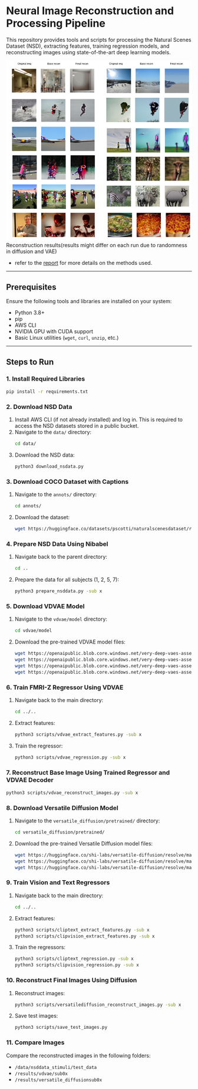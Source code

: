 # Neural Image Reconstruction and Processing Pipeline

This repository provides tools and scripts for processing the Natural Scenes Dataset (NSD), extracting features, training regression models, and reconstructing images using state-of-the-art deep learning models.

![reconstruction results(results might differ on each run due to randomness in diffusion and VAE)](comparisions.png)
Reconstruction results(results might differ on each run due to randomness in diffusion and VAE)

- refer to the [report](neural-recon-report.pdf) for more details on the methods used.

---

## Prerequisites

Ensure the following tools and libraries are installed on your system:

- Python 3.8+
- pip
- AWS CLI
- NVIDIA GPU with CUDA support
- Basic Linux utilities (`wget`, `curl`, `unzip`, etc.)

---

## Steps to Run

### 1. Install Required Libraries
```bash
pip install -r requirements.txt
```

### 2. Download NSD Data

1. Install AWS CLI (if not already installed) and log in. This is required to access the NSD datasets stored in a public bucket.
2. Navigate to the `data/` directory:
    ```bash
    cd data/
    ```
3. Download the NSD data:
    ```bash
    python3 download_nsdata.py
    ```

### 3. Download COCO Dataset with Captions

1. Navigate to the `annots/` directory:
    ```bash
    cd annots/
    ```
2. Download the dataset:
    ```bash
    wget https://huggingface.co/datasets/pscotti/naturalscenesdataset/resolve/main/COCO_73k_annots_curated.npy
    ```

### 4. Prepare NSD Data Using Nibabel

1. Navigate back to the parent directory:
    ```bash
    cd ..
    ```
2. Prepare the data for all subjects (1, 2, 5, 7):
    ```bash
    python3 prepare_nsddata.py -sub x
    ```

### 5. Download VDVAE Model

1. Navigate to the `vdvae/model` directory:
    ```bash
    cd vdvae/model
    ```
2. Download the pre-trained VDVAE model files:
    ```bash
    wget https://openaipublic.blob.core.windows.net/very-deep-vaes-assets/vdvae-assets-2/imagenet64-iter-1600000-log.jsonl
    wget https://openaipublic.blob.core.windows.net/very-deep-vaes-assets/vdvae-assets-2/imagenet64-iter-1600000-model.th
    wget https://openaipublic.blob.core.windows.net/very-deep-vaes-assets/vdvae-assets-2/imagenet64-iter-1600000-model-ema.th
    wget https://openaipublic.blob.core.windows.net/very-deep-vaes-assets/vdvae-assets-2/imagenet64-iter-1600000-opt.th
    ```

### 6. Train FMRI-Z Regressor Using VDVAE

1. Navigate back to the main directory:
    ```bash
    cd ../..
    ```
2. Extract features:
    ```bash
    python3 scripts/vdvae_extract_features.py -sub x
    ```
3. Train the regressor:
    ```bash
    python3 scripts/vdvae_regression.py -sub x
    ```

### 7. Reconstruct Base Image Using Trained Regressor and VDVAE Decoder

```bash
python3 scripts/vdvae_reconstruct_images.py -sub x
```

### 8. Download Versatile Diffusion Model

1. Navigate to the `versatile_diffusion/pretrained/` directory:
    ```bash
    cd versatile_diffusion/pretrained/
    ```
2. Download the pre-trained Versatile Diffusion model files:
    ```bash
    wget https://huggingface.co/shi-labs/versatile-diffusion/resolve/main/pretrained_pth/vd-four-flow-v1-0-fp16-deprecated.pth
    wget https://huggingface.co/shi-labs/versatile-diffusion/resolve/main/pretrained_pth/kl-f8.pth
    wget https://huggingface.co/shi-labs/versatile-diffusion/resolve/main/pretrained_pth/optimus-vae.pth
    ```

### 9. Train Vision and Text Regressors

1. Navigate back to the main directory:
    ```bash
    cd ../..
    ```
2. Extract features:
    ```bash
    python3 scripts/cliptext_extract_features.py -sub x
    python3 scripts/clipvision_extract_features.py -sub x
    ```
3. Train the regressors:
    ```bash
    python3 scripts/cliptext_regression.py -sub x
    python3 scripts/clipvision_regression.py -sub x
    ```

### 10. Reconstruct Final Images Using Diffusion

1. Reconstruct images:
    ```bash
    python3 scripts/versatilediffusion_reconstruct_images.py -sub x
    ```
2. Save test images:
    ```bash
    python3 scripts/save_test_images.py
    ```

### 11. Compare Images

Compare the reconstructed images in the following folders:

- `/data/nsddata_stimuli/test_data`
- `/results/vdvae/sub0x`
- `/results/versatile_diffusionsub0x`
